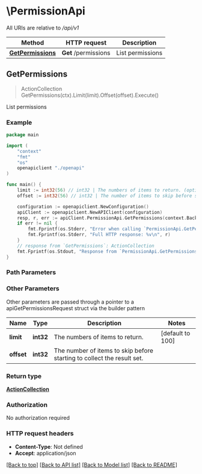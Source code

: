 <!--
 Licensed to the Apache Software Foundation (ASF) under one
 or more contributor license agreements.  See the NOTICE file
 distributed with this work for additional information
 regarding copyright ownership.  The ASF licenses this file
 to you under the Apache License, Version 2.0 (the
 "License"); you may not use this file except in compliance
 with the License.  You may obtain a copy of the License at

   http://www.apache.org/licenses/LICENSE-2.0

 Unless required by applicable law or agreed to in writing,
 software distributed under the License is distributed on an
 "AS IS" BASIS, WITHOUT WARRANTIES OR CONDITIONS OF ANY
 KIND, either express or implied.  See the License for the
 specific language governing permissions and limitations
 under the License.
 -->

# \PermissionApi

All URIs are relative to */api/v1*

Method | HTTP request | Description
------------- | ------------- | -------------
[**GetPermissions**](PermissionApi.md#GetPermissions) | **Get** /permissions | List permissions



## GetPermissions

> ActionCollection GetPermissions(ctx).Limit(limit).Offset(offset).Execute()

List permissions



### Example

```go
package main

import (
    "context"
    "fmt"
    "os"
    openapiclient "./openapi"
)

func main() {
    limit := int32(56) // int32 | The numbers of items to return. (optional) (default to 100)
    offset := int32(56) // int32 | The number of items to skip before starting to collect the result set. (optional)

    configuration := openapiclient.NewConfiguration()
    apiClient := openapiclient.NewAPIClient(configuration)
    resp, r, err := apiClient.PermissionApi.GetPermissions(context.Background()).Limit(limit).Offset(offset).Execute()
    if err != nil {
        fmt.Fprintf(os.Stderr, "Error when calling `PermissionApi.GetPermissions``: %v\n", err)
        fmt.Fprintf(os.Stderr, "Full HTTP response: %v\n", r)
    }
    // response from `GetPermissions`: ActionCollection
    fmt.Fprintf(os.Stdout, "Response from `PermissionApi.GetPermissions`: %v\n", resp)
}
```

### Path Parameters



### Other Parameters

Other parameters are passed through a pointer to a apiGetPermissionsRequest struct via the builder pattern


Name | Type | Description  | Notes
------------- | ------------- | ------------- | -------------
 **limit** | **int32** | The numbers of items to return. | [default to 100]
 **offset** | **int32** | The number of items to skip before starting to collect the result set. | 

### Return type

[**ActionCollection**](ActionCollection.md)

### Authorization

No authorization required

### HTTP request headers

- **Content-Type**: Not defined
- **Accept**: application/json

[[Back to top]](#) [[Back to API list]](../README.md#documentation-for-api-endpoints)
[[Back to Model list]](../README.md#documentation-for-models)
[[Back to README]](../README.md)

